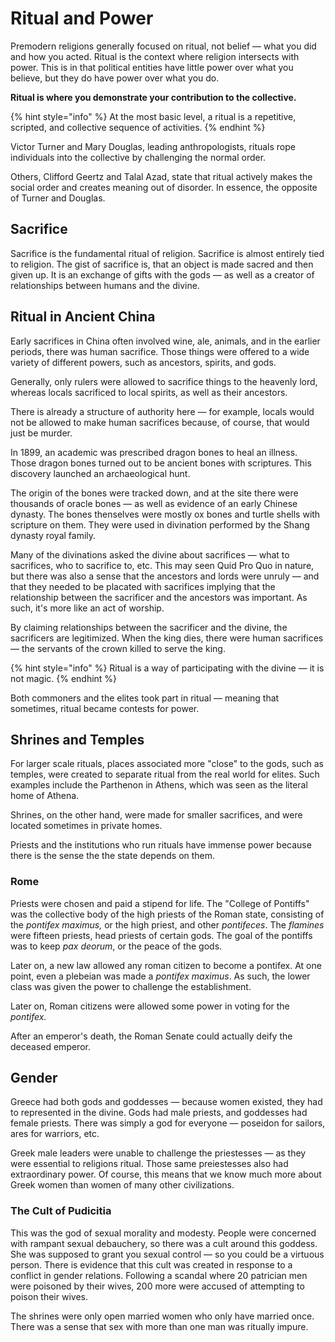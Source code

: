 # Ritual and Power

Premodern religions generally focused on ritual, not belief — what you did and how you acted. Ritual is the context where religion intersects with power. This is in that political entities have little power over what you believe, but they do have power over what you do. 

**Ritual is where you demonstrate your contribution to the collective.** 

{% hint style="info" %}
At the most basic level, a ritual is a repetitive, scripted, and collective sequence of activities. 
{% endhint %}

Victor Turner and Mary Douglas, leading anthropologists, rituals rope individuals into the collective by challenging the normal order. 

Others, Clifford Geertz and Talal Azad, state that ritual actively makes the social order and creates meaning out of disorder. In essence, the opposite of Turner and Douglas.

## Sacrifice

Sacrifice is the fundamental ritual of religion. Sacrifice is almost entirely tied to religion. The gist of sacrifice is, that an object is made sacred and then given up. It is an exchange of gifts with the gods — as well as a creator of relationships between humans and the divine.

## Ritual in Ancient China

Early sacrifices in China often involved wine, ale, animals, and in the earlier periods, there was human sacrifice. Those things were offered to a wide variety of different powers, such as ancestors, spirits, and gods. 

Generally, only rulers were allowed to sacrifice things to the heavenly lord, whereas locals sacrificed to local spirits, as well as their ancestors.

There is already a structure of authority here — for example, locals would not be allowed to make human sacrifices because, of course, that would just be murder. 

In 1899, an academic was prescribed dragon bones to heal an illness. Those dragon bones turned out to be ancient bones with scriptures. This discovery launched an archaeological hunt. 

The origin of the bones were tracked down, and at the site there were thousands of oracle bones — as well as evidence of an early Chinese dynasty. The bones thenselves were mostly ox bones and turtle shells with scripture on them. They were used in divination performed by the Shang dynasty royal family. 

Many of the divinations asked the divine about sacrifices — what to sacrifices, who to sacrifice to, etc. This may seen Quid Pro Quo in nature, but there was also a sense that the ancestors and lords were unruly — and that they needed to be placated with sacrifices implying that the relationship between the sacrificer and the ancestors was important. As such, it's more like an act of worship.  

By claiming relationships between the sacrificer and the divine, the sacrificers are legitimized. When the king dies, there were human sacrifices — the servants of the crown killed to serve the king. 

{% hint style="info" %}
Ritual is a way of participating with the divine — it is not magic. 
{% endhint %}

Both commoners and the elites took part in ritual — meaning that sometimes, ritual became contests for power. 

## Shrines and Temples

For larger scale rituals, places associated more "close" to the gods, such as temples, were created to separate ritual from the real world for elites. Such examples include the Parthenon in Athens, which was seen as the literal home of Athena. 

Shrines, on the other hand, were made for smaller sacrifices, and were located sometimes in private homes. 

Priests and the institutions who run rituals have immense power because there is the sense the the state depends on them.

### Rome

Priests were chosen and paid a stipend for life. The "College of Pontiffs" was the collective body of the high priests of the Roman state, consisting of the _pontifex maximus,_ or the high priest, and other  _pontifeces_. The _flamines_ were fifteen priests, head priests of certain gods. The goal of the pontiffs was to keep _pax deorum_, or the peace of the gods. 

Later on, a new law allowed any roman citizen to become a pontifex. At one point, even a plebeian was made a _pontifex maximus_. As such, the lower class was given the power to challenge the establishment. 

Later on, Roman citizens were allowed some power in voting for the _pontifex._ 

After an emperor's death, the Roman Senate could actually deify the deceased emperor.  

## Gender

Greece had both gods and goddesses — because women existed, they had to represented in the divine. Gods had male priests, and goddesses had female priests. There was simply a god for everyone — poseidon for sailors, ares for warriors, etc. 

Greek male leaders were unable to challenge the priestesses — as they were essential to religions ritual. Those same preiestesses also had extraordinary power. Of course, this means that we know much more about Greek women than women of many other civilizations. 

### The Cult of Pudicitia

This was the god of sexual morality and modesty. People were concerned with rampant sexual debauchery, so there was a cult around this goddess. She was supposed to grant you sexual control — so you could be a virtuous person. There is evidence that this cult was created in response to a conflict in gender relations. Following a scandal where 20 patrician men were poisoned by their wives, 200 more were accused of attempting to poison their wives. 

The shrines were only open married women who only have married once. There was a sense that sex with more than one man was ritually impure. 


